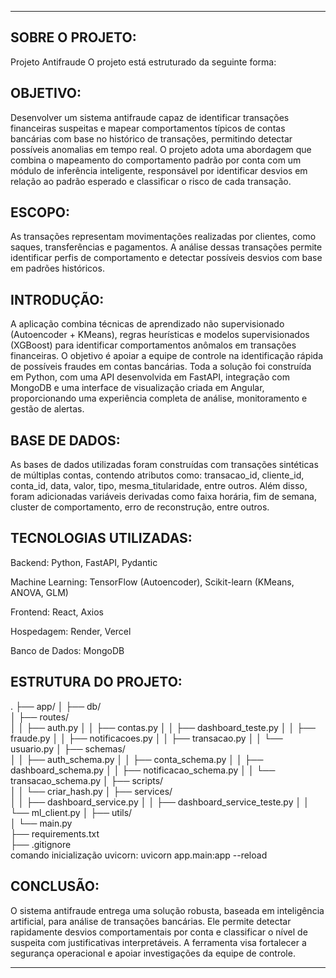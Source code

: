 _____________________________________________________________________________________________________________________________________________________________________________________________________________________
SOBRE O PROJETO:
 -
 Projeto Antifraude
  O projeto está estruturado da seguinte forma:

 OBJETIVO:
 -
Desenvolver um sistema antifraude capaz de identificar transações financeiras suspeitas e mapear comportamentos típicos de contas bancárias com base no histórico de transações, permitindo detectar possíveis anomalias em tempo real. O projeto adota uma abordagem que combina o mapeamento do comportamento padrão por conta com um módulo de inferência inteligente, responsável por identificar desvios em relação ao padrão esperado e classificar o risco de cada transação.

 ESCOPO:
-
As transações representam movimentações realizadas por clientes, como saques, transferências e pagamentos. A análise dessas transações permite identificar perfis de comportamento e detectar possíveis desvios com base em padrões históricos.

 INTRODUÇÃO:
-
A aplicação combina técnicas de aprendizado não supervisionado (Autoencoder + KMeans), regras heurísticas e modelos supervisionados (XGBoost) para identificar comportamentos anômalos em transações financeiras. O objetivo é apoiar a equipe de controle na identificação rápida de possíveis fraudes em contas bancárias. Toda a solução foi construída em Python, com uma API desenvolvida em FastAPI, integração com MongoDB e uma interface de visualização criada em Angular, proporcionando uma experiência completa de análise, monitoramento e gestão de alertas.

 BASE DE DADOS:
 -
As bases de dados utilizadas foram construídas com transações sintéticas de múltiplas contas, contendo atributos como:
transacao_id, cliente_id, conta_id, data, valor, tipo, mesma_titularidade, entre outros.
Além disso, foram adicionadas variáveis derivadas como faixa horária, fim de semana, cluster de comportamento, erro de reconstrução, entre outros.


 TECNOLOGIAS UTILIZADAS:
-
Backend: Python, FastAPI, Pydantic

Machine Learning: TensorFlow (Autoencoder), Scikit-learn (KMeans, ANOVA, GLM)

Frontend: React, Axios

Hospedagem: Render, Vercel

Banco de Dados: MongoDB

 ESTRUTURA DO PROJETO:
-
.
├── app/
│   ├── db/                         
│   ├── routes/                     
│   │   ├── auth.py
│   │   ├── contas.py
│   │   ├── dashboard_teste.py
│   │   ├── fraude.py
│   │   ├── notificacoes.py
│   │   ├── transacao.py
│   │   └── usuario.py
│   ├── schemas/                    
│   │   ├── auth_schema.py
│   │   ├── conta_schema.py
│   │   ├── dashboard_schema.py
│   │   ├── notificacao_schema.py
│   │   └── transacao_schema.py
│   ├── scripts/                    
│   │   └── criar_hash.py
│   ├── services/                   
│   │   ├── dashboard_service.py
│   │   ├── dashboard_service_teste.py
│   │   └── ml_client.py
│   ├── utils/                     
│   └── main.py                     
├── requirements.txt                
├── .gitignore                                           
comando inicialização uvicorn:
   uvicorn app.main:app --reload

 CONCLUSÃO:
 -
O sistema antifraude entrega uma solução robusta, baseada em inteligência artificial, para análise de transações bancárias. Ele permite detectar rapidamente desvios comportamentais por conta e classificar o nível de suspeita com justificativas interpretáveis. A ferramenta visa fortalecer a segurança operacional e apoiar investigações da equipe de controle.
_____________________________________________________________________________________________________________________________________________________________________________________________________________________
